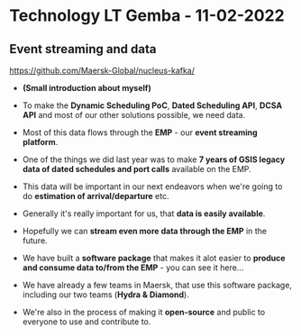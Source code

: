 # Technology LT Gemba - 11-02-2022

## Event streaming and data

https://github.com/Maersk-Global/nucleus-kafka/

* **(Small introduction about myself)**

* To make the **Dynamic Scheduling PoC**, **Dated Scheduling API**, **DCSA API** and most of our other solutions possible, we need data.
* Most of this data flows through the **EMP** - our **event streaming platform**.
* One of the things we did last year was to make **7 years of GSIS legacy data of dated schedules and port calls** available on the EMP.
* This data will be important in our next endeavors when we're going to do **estimation of arrival/departure** etc.
* Generally it's really important for us, that **data is easily available**.
* Hopefully we can **stream even more data through the EMP** in the future.
* We have built a **software package** that makes it alot easier to **produce and consume data to/from the EMP** - you can see it here...
* We have already a few teams in Maersk, that use this software package, including our two teams (**Hydra & Diamond**).
* We're also in the process of making it **open-source** and public to everyone to use and contribute to.
